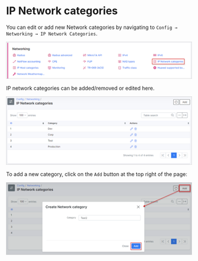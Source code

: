 IP Network categories
=====================

You can edit or add new Network categories by navigating to `Config → Networking → IP Network Categories`.

![Main_menu](icon.png)

IP network categories can be added/removed or edited here.

![list](list.png)

To add a new category, click on the `Add` button at the top right of the page:

![Create a network category](add.png)
